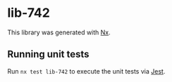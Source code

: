 # lib-742

This library was generated with [Nx](https://nx.dev).

## Running unit tests

Run `nx test lib-742` to execute the unit tests via [Jest](https://jestjs.io).
